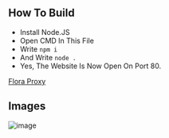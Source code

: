 ## How To Build
* Install Node.JS
* Open CMD In This File
* Write ``npm i``
* And Write ``node .``
* Yes, The Website Is Now Open On Port 80.

[Flora Proxy](https://github.com/NoName-txt/Flora-Proxy)

## Images
![image](https://user-images.githubusercontent.com/79569774/224720817-69660343-044d-46ba-b824-7315757e4692.png)
